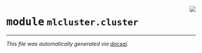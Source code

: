<!-- markdownlint-disable -->

<a href="https://github.com/khulnasoft/mlcluster/blob/develop/src/mlcluster/cluster/__init__.py#L0"><img align="right" style="float:right;" src="https://img.shields.io/badge/-source-cccccc?style=flat-square" /></a>

# <kbd>module</kbd> `mlcluster.cluster`








---

_This file was automatically generated via [docsai](https://github.com/khulnasoft/docsai)._
